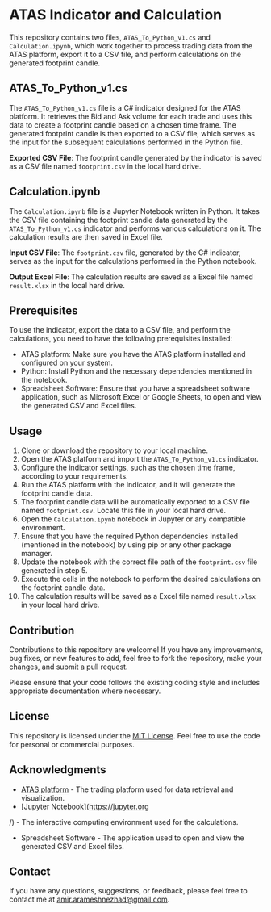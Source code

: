 # ATAS Indicator and Calculation

This repository contains two files, `ATAS_To_Python_v1.cs` and `Calculation.ipynb`, which work together to process trading data from the ATAS platform, export it to a CSV file, and perform calculations on the generated footprint candle.

## ATAS_To_Python_v1.cs

The `ATAS_To_Python_v1.cs` file is a C# indicator designed for the ATAS platform. It retrieves the Bid and Ask volume for each trade and uses this data to create a footprint candle based on a chosen time frame. The generated footprint candle is then exported to a CSV file, which serves as the input for the subsequent calculations performed in the Python file.

**Exported CSV File**: The footprint candle generated by the indicator is saved as a CSV file named `footprint.csv` in the local hard drive.

## Calculation.ipynb

The `Calculation.ipynb` file is a Jupyter Notebook written in Python. It takes the CSV file containing the footprint candle data generated by the `ATAS_To_Python_v1.cs` indicator and performs various calculations on it. The calculation results are then saved in Excel file.

**Input CSV File**: The `footprint.csv` file, generated by the C# indicator, serves as the input for the calculations performed in the Python notebook.

**Output Excel File**: The calculation results are saved as a Excel file named `result.xlsx` in the local hard drive.

## Prerequisites

To use the indicator, export the data to a CSV file, and perform the calculations, you need to have the following prerequisites installed:

- ATAS platform: Make sure you have the ATAS platform installed and configured on your system.
- Python: Install Python and the necessary dependencies mentioned in the notebook.
- Spreadsheet Software: Ensure that you have a spreadsheet software application, such as Microsoft Excel or Google Sheets, to open and view the generated CSV and Excel files.

## Usage

1. Clone or download the repository to your local machine.
2. Open the ATAS platform and import the `ATAS_To_Python_v1.cs` indicator.
3. Configure the indicator settings, such as the chosen time frame, according to your requirements.
4. Run the ATAS platform with the indicator, and it will generate the footprint candle data.
5. The footprint candle data will be automatically exported to a CSV file named `footprint.csv`. Locate this file in your local hard drive.
6. Open the `Calculation.ipynb` notebook in Jupyter or any compatible environment.
7. Ensure that you have the required Python dependencies installed (mentioned in the notebook) by using pip or any other package manager.
8. Update the notebook with the correct file path of the `footprint.csv` file generated in step 5.
9. Execute the cells in the notebook to perform the desired calculations on the footprint candle data.
10. The calculation results will be saved as a Excel file named `result.xlsx` in your local hard drive.

## Contribution

Contributions to this repository are welcome! If you have any improvements, bug fixes, or new features to add, feel free to fork the repository, make your changes, and submit a pull request.

Please ensure that your code follows the existing coding style and includes appropriate documentation where necessary.

## License

This repository is licensed under the [MIT License](LICENSE). Feel free to use the code for personal or commercial purposes.

## Acknowledgments

- [ATAS platform](https://www.atas.net/) - The trading platform used for data retrieval and visualization.
- [Jupyter Notebook](https://jupyter.org

/) - The interactive computing environment used for the calculations.
- Spreadsheet Software - The application used to open and view the generated CSV and Excel files.

## Contact

If you have any questions, suggestions, or feedback, please feel free to contact me at [amir.arameshnezhad@gmail.com](mailto:amir.arameshnezhad@gmail.com).
